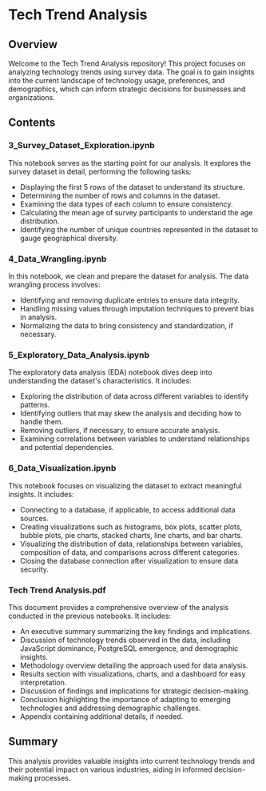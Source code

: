 # Tech Trend Analysis

## Overview

Welcome to the Tech Trend Analysis repository! This project focuses on analyzing technology trends using survey data. The goal is to gain insights into the current landscape of technology usage, preferences, and demographics, which can inform strategic decisions for businesses and organizations.

## Contents

### 3_Survey_Dataset_Exploration.ipynb

This notebook serves as the starting point for our analysis. It explores the survey dataset in detail, performing the following tasks:

- Displaying the first 5 rows of the dataset to understand its structure.
- Determining the number of rows and columns in the dataset.
- Examining the data types of each column to ensure consistency.
- Calculating the mean age of survey participants to understand the age distribution.
- Identifying the number of unique countries represented in the dataset to gauge geographical diversity.

### 4_Data_Wrangling.ipynb

In this notebook, we clean and prepare the dataset for analysis. The data wrangling process involves:

- Identifying and removing duplicate entries to ensure data integrity.
- Handling missing values through imputation techniques to prevent bias in analysis.
- Normalizing the data to bring consistency and standardization, if necessary.

### 5_Exploratory_Data_Analysis.ipynb

The exploratory data analysis (EDA) notebook dives deep into understanding the dataset's characteristics. It includes:

- Exploring the distribution of data across different variables to identify patterns.
- Identifying outliers that may skew the analysis and deciding how to handle them.
- Removing outliers, if necessary, to ensure accurate analysis.
- Examining correlations between variables to understand relationships and potential dependencies.

### 6_Data_Visualization.ipynb

This notebook focuses on visualizing the dataset to extract meaningful insights. It includes:

- Connecting to a database, if applicable, to access additional data sources.
- Creating visualizations such as histograms, box plots, scatter plots, bubble plots, pie charts, stacked charts, line charts, and bar charts.
- Visualizing the distribution of data, relationships between variables, composition of data, and comparisons across different categories.
- Closing the database connection after visualization to ensure data security.

### Tech Trend Analysis.pdf

This document provides a comprehensive overview of the analysis conducted in the previous notebooks. It includes:

- An executive summary summarizing the key findings and implications.
- Discussion of technology trends observed in the data, including JavaScript dominance, PostgreSQL emergence, and demographic insights.
- Methodology overview detailing the approach used for data analysis.
- Results section with visualizations, charts, and a dashboard for easy interpretation.
- Discussion of findings and implications for strategic decision-making.
- Conclusion highlighting the importance of adapting to emerging technologies and addressing demographic challenges.
- Appendix containing additional details, if needed.

## Summary

This analysis provides valuable insights into current technology trends and their potential impact on various industries, aiding in informed decision-making processes.

